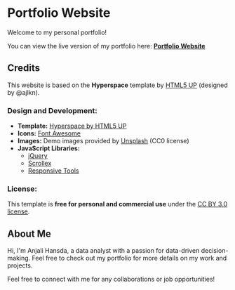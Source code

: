 # Portfolio Website

Welcome to my personal portfolio! 

You can view the live version of my portfolio here: [**Portfolio Website**](https://your-username.github.io/your-repository-name)

## Credits

This website is based on the **Hyperspace** template by [HTML5 UP](https://html5up.net) (designed by @ajlkn).

### Design and Development:
- **Template:** [Hyperspace by HTML5 UP](https://html5up.net/hyperspace)
- **Icons:** [Font Awesome](https://fontawesome.com)
- **Images:** Demo images provided by [Unsplash](https://unsplash.com) (CC0 license)
- **JavaScript Libraries:**
  - [jQuery](https://jquery.com)
  - [Scrollex](https://github.com/ajlkn/jquery.scrollex)
  - [Responsive Tools](https://github.com/ajlkn/responsive-tools)

### License:
This template is **free for personal and commercial use** under the [CC BY 3.0 license](https://html5up.net/license).

## About Me

Hi, I'm Anjali Hansda, a data analyst with a passion for data-driven decision-making. Feel free to check out my portfolio for more details on my work and projects.

Feel free to connect with me for any collaborations or job opportunities!
